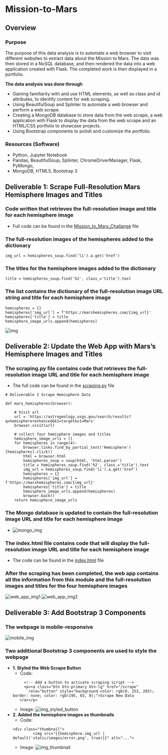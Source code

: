 # Mission-to-Mars

## Overview

### Purpose
The purpose of this data analysis is to automate a web browser to visit different websites to extract data about the Mission to Mars. The data was then stored in a NoSQL database, and then rendered the data into a web application created with Flask. The completed work is then displayed in a portfolio.

**The data analysis was done through**
- Gaining familiarity with and use HTML elements, as well as class and id attributes, to identify content for web scraping. 
- Using BeautifulSoup and Splinter to automate a web browser and perform a web scrape.
- Creating a MongoDB database to store data from the web scrape, a web application with Flask to display the data from the web scrape and an HTML/CSS portfolio to showcase projects.
- Using Bootstrap components to polish and customize the portfolio.

### Resources (Software)
- Python, Jupyter Notebook
- Pandas, BeautifulSoup, Splinter, ChromeDriverManager, Flask, PyMongo, 
- MongoDB, HTML5, Bootstrap 3



## Deliverable 1: Scrape Full-Resolution Mars Hemisphere Images and Titles
### Code written that retrieves the full-resolution image and title for each hemisphere image
- Full code can be found in the [Mission_to_Mars_Challange](https://github.com/pfrivas/Mission-to-Mars/blob/main/Mission_to_Mars_Challenge.ipynb) file

### The full-resolution images of the hemispheres added to the dictionary
```
img_url = hemispheres_soup.find('li').a.get('href')
```
### The titles for the hemisphere images added to the dictionary
```
title = hemispheres_soup.find('h2', class_='title').text
```
### The list contains the dictionary of the full-resolution image URL string and title for each hemisphere image
```
hemispheres = {}
hemispheres['img_url'] = f'https://marshemispheres.com/{img_url}'
hemispheres['title'] = title
hemisphere_image_urls.append(hemispheres)
```
![img](https://github.com/pfrivas/Mission-to-Mars/blob/main/Resources/Hemisphere%20Dictionary%20List.png)



## Deliverable 2: Update the Web App with Mars’s Hemisphere Images and Titles

### The scraping.py file contains code that retrieves the full-resolution image URL and title for each hemisphere image
- The full code can be found in the [scraping.py](https://github.com/pfrivas/Mission-to-Mars/blob/main/scraping.py) file
```
# Deliverable 2 Scrape Hemisphere Data

def mars_hemispheres(browser):

    # Visit url
    url = 'https://astrogeology.usgs.gov/search/results?q=hemisphere+enhanced&k1=target&v1=Mars'
    browser.visit(url)

    # collect four hemisphere images and titles
    hemisphere_image_urls = []
    for hemispheres in range(4):
        browser.links.find_by_partial_text('Hemisphere')[hemispheres].click()
        html = browser.html
        hemispheres_soup = soup(html, 'html.parser')
        title = hemispheres_soup.find('h2', class_='title').text
        img_url = hemispheres_soup.find('li').a.get('href')
        hemispheres = {}
        hemispheres['img_url'] = f'https://marshemispheres.com/{img_url}'
        hemispheres['title'] = title
        hemisphere_image_urls.append(hemispheres)
        browser.back()
    return hemisphere_image_urls
```

### The Mongo database is updated to contain the full-resolution image URL and title for each hemisphere image
- ![mongo_img](https://github.com/pfrivas/Mission-to-Mars/blob/main/Resources/MongoDB%20Code%20(Hemisphere%20Images).png)

### The index.html file contains code that will display the full-resolution image URL and title for each hemisphere image
- The code can be found in the [index.html](https://github.com/pfrivas/Mission-to-Mars/blob/main/templates/index.html) file

### After the scraping has been completed, the web app contains all the information from this module and the full-resolution images and titles for the four hemisphere images
![web_app_img1](https://github.com/pfrivas/Mission-to-Mars/blob/main/Resources/HTML%20Flask%20Web%20App.1.png)
![web_app_img2](https://github.com/pfrivas/Mission-to-Mars/blob/main/Resources/HTML%20Flask%20Web%20App.2.png)



## Deliverable 3: Add Bootstrap 3 Components

### The webpage is mobile-responsive
![mobile_img](https://github.com/pfrivas/Mission-to-Mars/blob/main/Resources/Flask%20Web%20App%20(Mobile).png)

### Two additional Bootstrap 3 components are used to style the webpage
- **1. Styled the Web Scrape Button**
   - Code:
   ```
        <!-- Add a button to activate scraping script -->
        <p><a class="btn btn-primary btn-lg" href="/scrape"
          role="button" style="background-color: rgb(0, 253, 203); border: none; color: rgb(195, 65, 0);">Scrape New Data
      </a></p>
   ```
   - Image:
   ![img_styled_button](https://github.com/pfrivas/Mission-to-Mars/blob/main/Resources/Styled%20Button.png)
- **2. Added the hemisphere images as thumbnails**
   - Code:
   ```
   <div class="thumbnail">
            <img src="{{hemisphere.img_url | default('static/images/error.png', true)}}" alt="...">
   ```
   - Image:
   ![img_thumbnail](https://github.com/pfrivas/Mission-to-Mars/blob/main/Resources/Hemisphere%20as%20Thumbnails.png)
